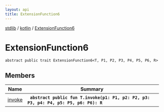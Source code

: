 ```yaml
---
layout: api
title: ExtensionFunction6
---
```

[stdlib](../../index.md) / [kotlin](../index.md) / [ExtensionFunction6](index.md)

# ExtensionFunction6

```
abstract public trait ExtensionFunction6<T, P1, P2, P3, P4, P5, P6, R> 
```

## Members

| Name | Summary |
|------|---------|
|[invoke](invoke.md)|&nbsp;&nbsp;**`abstract public fun T.invoke(p1: P1, p2: P2, p3: P3, p4: P4, p5: P5, p6: P6): R`**<br>|
